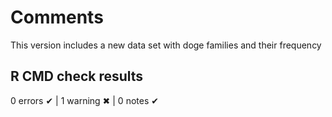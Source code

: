 # Comments

This version includes a new data set with doge families and their frequency

## R CMD check results

0 errors ✔ | 1 warning ✖ | 0 notes ✔



